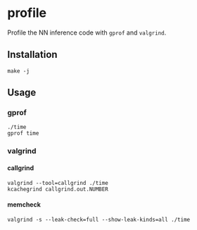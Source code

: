 # profile

Profile the NN inference code with `gprof` and `valgrind`.

## Installation

```shell
make -j
```

## Usage

### gprof

```shell
./time
gprof time
```

### valgrind

#### callgrind

```shell
valgrind --tool=callgrind ./time
kcachegrind callgrind.out.NUMBER
```

#### memcheck

```shell
valgrind -s --leak-check=full --show-leak-kinds=all ./time
```
